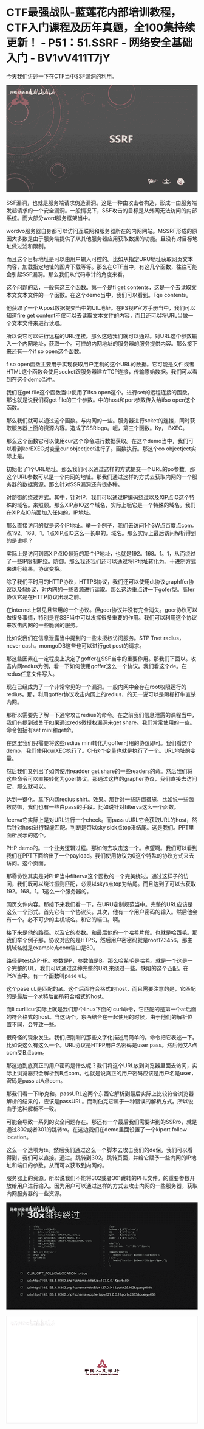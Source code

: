 # CTF最强战队-蓝莲花内部培训教程，CTF入门课程及历年真题，全100集持续更新！ - P51：51.SSRF - 网络安全基础入门 - BV1vV411T7jY

今天我们讲述一下在CTF当中SSF漏洞的利用。

![](img/be5cec36ea625a6d318ca900385d5253_1.png)

SSF漏洞，也就是服务端请求伪造漏洞。这是一种由攻击者构造，形成一由服务端发起请求的一个安全漏洞。一般情况下，SSF攻击的目标是从外网无法访问的内部系统。而大部分word服务框架当中。

wordvo服务器自身都可以访问互联网和服务器所在的内网网站。MSSRF形成的原因大多数是由于服务端提供了从其他服务器应用获取数据的功能。且没有对目标地址做过滤和限制。

而且这个目标地址是可以由用户输入可控的。比如从指定URU地址获取网页文本内容，加载指定地址的图片下载等等。那么在CTF当中，有这几个函数，往往可能会引起SSF漏洞。那么我们从代码审计的角度来看。

这个问题的话，一般有这三个函数。第一个是fi get contents，这是一个去读取文本文文本文件的一个函数。在这个demo当中，我们可以看到。Fge contents。

他获取了一个从post数据提交当中的UIL地址。在PS视P官方手册当中，我们可以知道fire get content不仅可以去读取文本文件的内容，而且还可以将URL当做一个文本文件来进行读取。

所以说它可以进行远程的URL连接。那么这边我们就可以通过。对URL这个参数输入一个内网地址，获取一个。可控的内网地址的服务器的服务提供内容。那么接下来还有一个if so open这个函数。

f so open函数主要用于实现获取用户定制的这个URL的数据。它可能是文件或者HTML这个函数会使用socket跟服务器建立TCP连接，传输原始数据。我们可以看到在这个demo当中。

我们在get file这个函数当中使用了ifso open这个。进行set的远程连接的函数。那也就是说我们将get file的三个参数。中的host和port参数传入给ifso open这个函数。

那么我们就可以通过这个函数。与内网的一些。服务器进行scket的连接，同时获取服务器上面的资源内容。造成了SSRlogo。呃，第三个函数。Ky， BXEC。

那么这个函数它可以使用cur这个命令进行数据获取。在这个demo当中，我们可以看到kerEXEC对变量cur objectject进行了。函数执行。那这个co objectject实际上是。

初始化了1个URL地址。那么我们可以通过这样的方式提交一个URL的po参数。那这个URL参数可以是一个内网的地址。那我们通过这样的方式去获取内网的一个服务器的数据资源。那么针对SSR漏洞还有很多种。

对防御的绕过方式。其中，针对IP，我们可以通过IP编码绕过以及XIP点IO这个特殊的域名。来照顾。那么XIP点IO这个域名，实际上呃它是一个特殊的域名。我们在XIP点IO前面加入任何的。IP地址。

那么直接访问的就是这个IP地址。举一个例子，我们去访问1个3W点百度点com。点192。168。1。1点XIP点IO这么一长串的。域名。那么实际上最后访问解析得到的是谁呢？

实际上是访问到离XIP点IO最近的那个IP地址，也就是192。168。1。1，从而绕过了一些IP限制IP绕。防御。那么我还我们还可以通过将IP地址转化为。十进制方式来进行绕果。协议变换。

除了我们平时用的HTTP协议，HTTPS协议，我们还可以使用dt协议graphffer协议以及fi协议，对内网的一些资源进行读取。那么这边重点讲一下gofer型。高fer协议它是在HTTP协议出现之前。

在internet上常见且常用的一个协议。但goer协议并没有完全消失。goer协议可以做很多事情，特别是在SSF当中可以发挥很多重要的作用。我们可以利用这个协议来攻击内网的一些脆弱的服务。

比如说我们在信息泄露当中提到的一些未授权访问服务。STP Tnet radius， never cash。momgoDB这些也可以进行get post的请求。

那这些因素在一定程度上决定了goffer在SSF当中的重要作用。那我们下面以。攻击内网redius为例，看一下如何使用goffer这么一个协议。我们看这个de。在redus任意文件写入。

现在已经成为了一个非常常见的一个漏洞。一般内网中会存在root权限运行的redius。那，利用goffer协议攻击内网上的redius，的无一说可以是隔栅打牛直杀内网。

那所以需要先了解一下通常攻击redius的命令。在之前我们信息泄露的课程当中，我们有提到过关于如果通过reds微授权漏洞来get share。我们常常使用的一些。命令包括有set mini和get命。

在这里我们只需要将这些redius mini转化为goffer可用的协议即可。我们看这个demo，我们使用curXEC执行了。CH这个变量也就是执行了一个。URL地址的变量。

然后我们又列出了如何使用readder get share的一些readers的命。然后我们将这些命令可以直接转化为goer协议。那通过这样的grapher协议，我们直接去访问它，那么就可以。

达到一键化。拿下内网redius shirt。效果。那针对一些防御措施，比如说一些函数防御，我们也有一些白pass的手段。比如说针对filterva这么一个函数。

feerva它实际上是对URL进行一个check。而pass uURL它会获取URL的host，然后针对host进行智能匹配。判断是否以sky sick点top来结尾。这是我们。PPT里面所展示的这个。

PHP demo的。一个业务逻辑过程。那如何去攻击这一个。点望啊。我们可以看到我们在PPT下面给出了一个payload。我们使用协议为0这个特殊的协议方式来去访问。这个页面。

那零协议其实是对PHP当中filterva这个函数的一个完美绕过。通过这样子的访问，我们既可以绕过振则匹配，必须以skys点top为结尾。而且达到了可以去获取192。168。1。1这么一个服务器的。

网页文件内容。那接下来我们看一下，在URU定制规范当中。完整的URL应该是这么一个形式。首先它有一个协议头。其次，他有一个用户密码的输入。然后他会有一个。必不可少的主机域名。和它的端口。啊。

接下来是他的路径。以及它的参数。和最后他的一个哈希片段。也就是哈西毛。那我们举个例子那。协议对应的是HTPS，然后用户密密码就是root123456。那主机域名就是example点com端口是80。

路径是test点PHP。参数是P，参数值是B。那么哈希毛是哈希。就是一个这是一个完整的UL。我们可以通过这种完整的URL来绕过一些。缺陷的这个匹配。在PSV当中。有一个函数叫pase uL。

这个pase uL是匹配的at。这个后面符合格式的host，而且需要注意的是，它匹配的是最后一个at特后面所符合格式的host。

而li curllicur实际上就是我们那个linux下面的 curl命令，它匹配的是第一个at后面的符合格式的host。当这两个。东西结合在一起使用的时候，由于他们的解析位置不同，会导致一些。

很奇怪的现象发生。我们把刚刚的那些文字化描述用简单的。命令把它表述一下。比如说这么有这么一个。URL协议是HTPP用户名密码是user pass。然后他艾A点com艾B点com。

那这边到底真正的用户密码是什么呢？我们将这个URL放到浏览器里面去访问，实际上浏览器只会解析到B点com。也就是说真正的用户密码应该是用户名是user，密码是pass atA点com。

那我们看一下lip克和。passURL这两个东西它解析到最后实际上比较符合浏览器解析的结果的，应该是passURL。而利伯克它属于一种错误的解析方式。所以说由于这种解析不一致。

可能会导致一系列的安全问题存在。那还有一个最后我们需要讲到的SSRro，就是通过302或者301的跳转ro。在这边我们在demo里面设置了一个kiport follow location。

这么一个选项为te。然后我们通过这么一个脚本去攻击我们的de保。我们可以看得到，我们可以直接。通过。跳转到302。跳转页面，并给它赋予一些内网的IP地址和端口的参数。从而可以获取到内网的。

服务器上的资源。所以说我们不能将302或者301跳转的PHE文件。的重要参数开放给用户进行输入。因为用户可以通过这样的方式去攻击内网的一些服务器，获取内网服务器的一些资源。



![](img/be5cec36ea625a6d318ca900385d5253_3.png)

![](img/be5cec36ea625a6d318ca900385d5253_4.png)